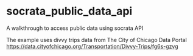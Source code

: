 # socrata_public_data_api

A walkthrough to access public data using socrata API

The example uses divvy trips data from The City of Chicago Data Portal
https://data.cityofchicago.org/Transportation/Divvy-Trips/fg6s-gzvg

